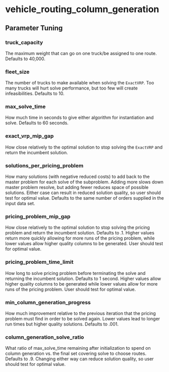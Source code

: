 # vehicle_routing_column_generation

## Parameter Tuning

### truck_capacity
The maximum weight that can go on one truck/be assigned to one route. Defaults
to 40,000.

### fleet_size
The number of trucks to make available when solving the `ExactVRP`. Too many trucks
will hurt solve performance, but too few will create infeasibilities. Defaults to
10.

### max_solve_time
How much time in seconds to give either algorithm for instantiation and solve.
Defaults to 60 seconds.

### exact_vrp_mip_gap
How close relatively to the optimal solution to stop solving the `ExactVRP` and
return the incumbent solution.

### solutions_per_pricing_problem
How many solutions (with negative reduced costs) to add back to the master problem
for each solve of the subproblem. Adding more slows down master problem resolve,
but adding fewer reduces space of possible solutions. Either case can result in
reduced solution quality, so user should test for optimal value. Defaults to the
same number of orders supplied in the input data set.

### pricing_problem_mip_gap
How close relatively to the optimal solution to stop solving the pricing problem and
return the incumbent solution. Defaults to .1. Higher values return more quickly
allowing for more runs of the pricing problem, while lower values allow higher
quality columns to be generated. User should test for optimal value.

### pricing_problem_time_limit
How long to solve pricing problem before terminating the solve and returning the
incumbent solution. Defaults to 1 second. Higher values allow higher quality
columns to be generated while lower values allow for more runs of the pricing problem.
User should test for optimal value.

### min_column_generation_progress
How much improvement relative to the previous iteration that the pricing problem
must find in order to be solved again. Lower values lead to longer run times but
higher quality solutions. Defaults to .001.

### column_generation_solve_ratio
What ratio of max_solve_time remaining after initialization to spend on column
generation vs. the final set covering solve to choose routes. Defaults to .9.
Changing either way can reduce solution quality, so user should test for optimal
value.